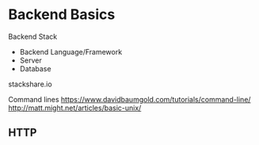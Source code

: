 # Backend Basics

Backend Stack
* Backend Language/Framework
* Server
* Database

stackshare.io

Command lines
https://www.davidbaumgold.com/tutorials/command-line/
http://matt.might.net/articles/basic-unix/

## HTTP
